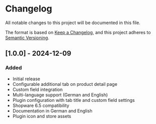 # Changelog

All notable changes to this project will be documented in this file.

The format is based on [Keep a Changelog](https://keepachangelog.com/en/1.0.0/),
and this project adheres to [Semantic Versioning](https://semver.org/spec/v2.0.0.html).

## [1.0.0] - 2024-12-09

### Added
- Initial release
- Configurable additional tab on product detail page
- Custom field integration
- Multi-language support (German and English)
- Plugin configuration with tab title and custom field settings
- Shopware 6.5 compatibility
- Documentation in German and English
- Plugin icon and store assets
